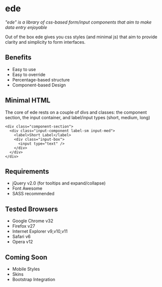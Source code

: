 ede
===

*"ede" is a library of css-based form/input components that aim to make data entry enjoyable*

Out of the box ede gives you css styles (and minimal js) that aim to provide clarity and simplicity to form interfaces.

Benefits
--------
* Easy to use
* Easy to override
* Percentage-based structure
* Component-based Design


Minimal HTML
------------

The core of ede rests on a couple of divs and classes: the component section, the input container, and label/input types (short, medium, long)

```
<div class="component-section">
  <div class="input-component label-sm input-med">
    <label>Short Label</label>
    <div class="input-box">
      <input type="text" />
    </div>
  </div>
</div>
```

Requirements
------------
* jQuery v2.0 (for tooltips and expand/collapse)
* Font Awesome
* SASS recommended


Tested Browsers
---------------
* Google Chrome v32
* Firefox v27
* Internet Explorer v9,v10,v11
* Safari v6
* Opera v12


Coming Soon
-----------

* Mobile Styles
* Skins
* Bootstrap Integration